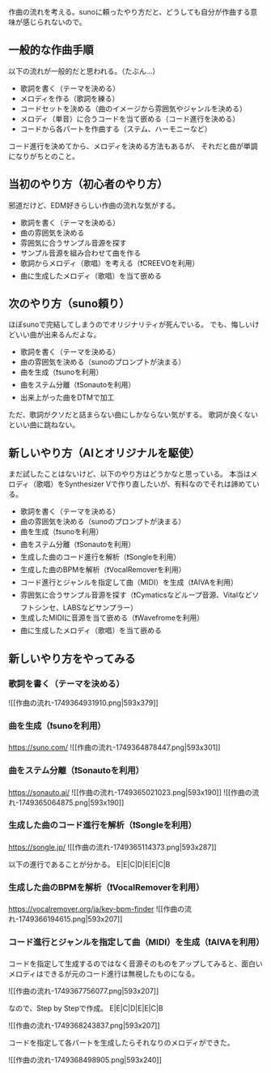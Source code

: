作曲の流れを考える。sunoに頼ったやり方だと、どうしても自分が作曲する意味が感じられないので。

## 一般的な作曲手順

以下の流れが一般的だと思われる。（たぶん…）

- 歌詞を書く（テーマを決める）
- メロディを作る（歌詞を練る）
- コードセットを決める（曲のイメージから雰囲気やジャンルを決める）
- メロディ（単音）に合うコードを当て嵌める（コード進行を決める）
- コードから各パートを作曲する（ステム、ハーモニーなど）

コード進行を決めてから、メロディを決める方法もあるが、
それだと曲が単調になりがちとのこと。

## 当初のやり方（初心者のやり方）

邪道だけど、EDM好きらしい作曲の流れな気がする。

- 歌詞を書く（テーマを決める）
- 曲の雰囲気を決める
- 雰囲気に合うサンプル音源を探す
- サンプル音源を組み合わせて曲を作る
- 歌詞からメロディ（歌唱）を考える（❗CREEVOを利用）
- 曲に生成したメロディ（歌唱）を当て嵌める

## 次のやり方（suno頼り）

ほぼsunoで完結してしまうのでオリジナリティが死んでいる。
でも、悔しいけどいい曲が出来るんだよな。

- 歌詞を書く（テーマを決める）
- 曲の雰囲気を決める（sunoのプロンプトが決まる）
- 曲を生成（❗sunoを利用）
- 曲をステム分離（❗Sonautoを利用）
- 出来上がった曲をDTMで加工

ただ、歌詞がクソだと詰まらない曲にしかならない気がする。
歌詞が良くないといい曲に跳ねない。

## 新しいやり方（AIとオリジナルを駆使）

まだ試したことはないけど、以下のやり方はどうかなと思っている。
本当はメロディ（歌唱）をSynthesizer Vで作り直したいが、有料なのでそれは諦めている。

- 歌詞を書く（テーマを決める）
- 曲の雰囲気を決める（sunoのプロンプトが決まる）
- 曲を生成（❗sunoを利用）
- 曲をステム分離（❗Sonautoを利用）
- 生成した曲のコード進行を解析（❗Songleを利用）
- 生成した曲のBPMを解析（❗VocalRemoverを利用）
- コード進行とジャンルを指定して曲（MIDI）を生成（❗AIVAを利用）
- 雰囲気に合うサンプル音源を探す（❗Cymaticsなどループ音源、Vitalなどソフトシンセ、LABSなどサンプラー）
- 生成したMIDIに音源を当て嵌める（❗Wavefromeを利用）
- 曲に生成したメロディ（歌唱）を当て嵌める

## 新しいやり方をやってみる

### 歌詞を書く（テーマを決める）

![[作曲の流れ-1749364931910.png|593x379]]

### 曲を生成（❗sunoを利用）

https://suno.com/
![[作曲の流れ-1749364878447.png|593x301]]

### 曲をステム分離（❗Sonautoを利用）

https://sonauto.ai/
![[作曲の流れ-1749365021023.png|593x190]]
![[作曲の流れ-1749365064875.png|593x190]]

### 生成した曲のコード進行を解析（❗Songleを利用）

https://songle.jp/
![[作曲の流れ-1749365114373.png|593x287]]

以下の進行であることが分かる。
E|E|C|D|E|E|C|B

### 生成した曲のBPMを解析（❗VocalRemoverを利用）

https://vocalremover.org/ja/key-bpm-finder
![[作曲の流れ-1749366194615.png|593x207]]

### コード進行とジャンルを指定して曲（MIDI）を生成（❗AIVAを利用）

コードを指定して生成するのではなく音源そのものをアップしてみると、面白いメロディはできるが元のコード進行は無視したものになる。

![[作曲の流れ-1749367756077.png|593x207]]

なので、Step by Stepで作成。
E|E|C|D|E|E|C|B

![[作曲の流れ-1749368243837.png|593x207]]

コードを指定して各パートを生成したらそれなりのメロディができた。

![[作曲の流れ-1749368498905.png|593x240]]













